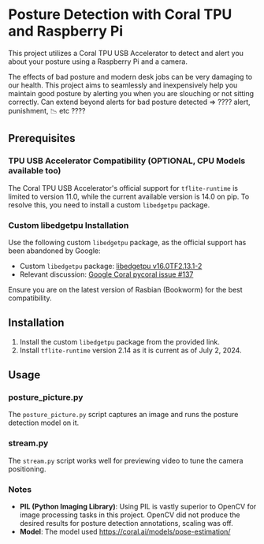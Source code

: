 # Posture Detection with Coral TPU and Raspberry Pi

This project utilizes a Coral TPU USB Accelerator to detect and alert you about your posture using a Raspberry Pi and a camera. 

The effects of bad posture and modern desk jobs can be very damaging to our health. This project aims to seamlessly and inexpensively help you maintain good posture by alerting you when you are slouching or not sitting correctly. Can extend beyond alerts for bad posture detected => ???? alert, punishment, 📉 etc ????

## Prerequisites

### TPU USB Accelerator Compatibility (OPTIONAL, CPU Models available too)

The Coral TPU USB Accelerator's official support for `tflite-runtime` is limited to version 11.0, while the current available version is 14.0 on pip. To resolve this, you need to install a custom `libedgetpu` package.

### Custom libedgetpu Installation

Use the following custom `libedgetpu` package, as the official support has been abandoned by Google:

- Custom `libedgetpu` package: [libedgetpu v16.0TF2.13.1-2](https://github.com/feranick/libedgetpu/releases/tag/v16.0TF2.13.1-2)
- Relevant discussion: [Google Coral pycoral issue #137](https://github.com/google-coral/pycoral/issues/137)

Ensure you are on the latest version of Rasbian (Bookworm) for the best compatibility.

## Installation

1. Install the custom `libedgetpu` package from the provided link.
2. Install `tflite-runtime` version 2.14 as it is current as of July 2, 2024.

## Usage

### posture_picture.py

The `posture_picture.py` script captures an image and runs the posture detection model on it.

### stream.py

The `stream.py` script works well for previewing video to tune the camera positioning.

### Notes

- **PIL (Python Imaging Library)**: Using PIL is vastly superior to OpenCV for image processing tasks in this project. OpenCV did not produce the desired results for posture detection annotations, scaling was off.
- **Model**: The model used https://coral.ai/models/pose-estimation/